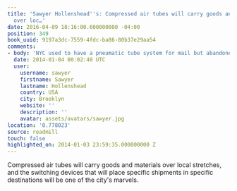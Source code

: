 ```yaml
---
title: 'Sawyer Hollenshead''s: Compressed air tubes will carry goods and materials
  over loc…'
date: 2016-04-09 18:16:00.600000000 -04:00
position: 349
book_uuid: 9197a3dc-7559-4fdc-ba86-80b37e29aa54
comments:
- body: 'NYC used to have a pneumatic tube system for mail but abandoned it. '
  date: 2014-01-04 00:02:40 UTC
  user:
    username: sawyer
    firstname: Sawyer
    lastname: Hollenshead
    country: USA
    city: Brooklyn
    website: ''
    description: ''
    avatar: assets/avatars/sawyer.jpg
location: '0.778023'
source: readmill
touch: false
highlighted_on: 2014-01-03 23:59:35.000000000 Z
---
```


Compressed air tubes will carry goods and materials over local stretches, and the switching devices that will place specific shipments in specific destinations will be one of the city's marvels.